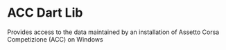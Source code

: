 # ACC Dart Lib
Provides access to the data maintained by an installation of Assetto Corsa Competizione (ACC) on Windows
